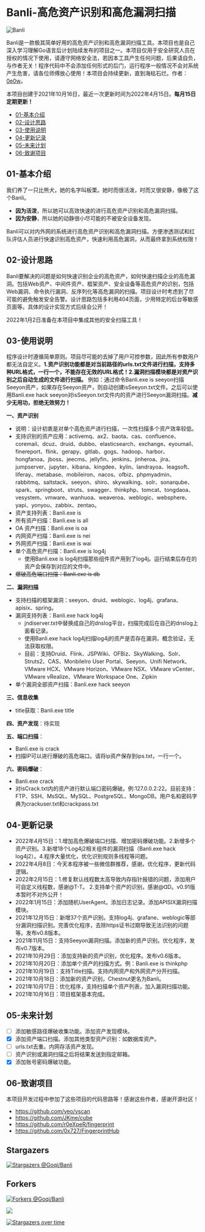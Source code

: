# Banli-高危资产识别和高危漏洞扫描

![Banli](https://socialify.git.ci/Goqi/Banli/image?description=1&font=Bitter&forks=1&issues=1&name=1&owner=1&pattern=Floating%20Cogs&pulls=1&stargazers=1&theme=Light)

Banli是一款极其简单好用的高危资产识别和高危漏洞扫描工具。本项目也是自己深入学习理解Go语言后计划陆续发布的项目之一。本项目仅用于安全研究人员在授权的情况下使用，请遵守网络安全法，若因本工具产生任何问题，后果请自负，与作者无关！程序代码中不会添加任何形式的后门，运行程序一般情况不会对系统产生危害，请各位师傅放心使用！本项目会持续更新，直到海枯石烂。作者：[0e0w](https://github.com/0e0w)。

本项目创建于2021年10月16日，最近一次更新时间为2022年4月15日。**每月15日定期更新！**

- [01-基本介绍](https://github.com/Goqi/Banli#01-%E5%9F%BA%E6%9C%AC%E4%BB%8B%E7%BB%8D)
- [02-设计思路](https://github.com/Goqi/Banli#02-%E8%AE%BE%E8%AE%A1%E6%80%9D%E8%B7%AF)
- [03-使用说明](https://github.com/Goqi/Banli#03-%E4%BD%BF%E7%94%A8%E8%AF%B4%E6%98%8E)
- [04-更新记录](https://github.com/Goqi/Banli#04-%E6%9B%B4%E6%96%B0%E8%AE%B0%E5%BD%95)
- [05-未来计划](https://github.com/Goqi/Banli#05-%E6%9C%AA%E6%9D%A5%E8%AE%A1%E5%88%92)
- [06-致谢项目](https://github.com/Goqi/Banli#06-%E8%87%B4%E8%B0%A2%E9%A1%B9%E7%9B%AE)

## 01-基本介绍

我们养了一只比熊犬，她的名字叫板栗。她时而很活泼，时而又很安静，像极了这个Banli。

- **因为活泼**，所以她可以高效快速的进行高危资产识别和高危漏洞扫描。
- **因为安静**，所以她的动静很小尽可能的不被安全设备发现。

Banli可以对内外网的系统进行高危资产识别和高危漏洞扫描。方便渗透测试和红队评估人员进行快速识别高危资产，快速利用高危漏洞，从而最终拿到系统权限！

## 02-设计思路

Banli要解决的问题是如何快速识别企业的高危资产，如何快速扫描企业的高危漏洞。包括Web资产、中间件资产、框架资产、安全设备等高危资产的识别，包括Web漏洞、命令执行漏洞、反序列化等高危漏洞的扫描。项目设计时考虑到了尽可能的避免触发安全告警。设计思路包括多利用404页面，少用特定的后台等敏感页面等。具体的设计实现方式后续会公开！

2022年1月2日准备在本项目中集成其他的安全扫描工具！

## 03-使用说明

程序设计时遵循简单原则。项目尽可能的去掉了用户可控参数，因此所有参数用户都无法自定义。**1.资产识别功能都是对当前路径的urls.txt文件进行扫描，支持多种URL格式，一行一个，不能存在无效的URL格式！2.漏洞扫描模块都是对资产识别之后自动生成的文件进行扫描。** 例如：通过命令Banli.exe is seeyon扫描Seeyon资产，如果存在Seeyon资产，则自动创建isSeeyon.txt文件。之后可以使用Banli.exe hack seeyon对isSeeyon.txt文件内的资产进行Seeyon漏洞扫描。**减少无用功，拒绝无效努力！**

**一、资产识别**

- 说明：设计初衷是对单个高危资产进行扫描，一次性扫描多个资产效率较低。
- 支持识别的资产应用：activemq、ax2、baota、cas、confluence、coremail、dcuz、druid、dubbo、elasticsearch、exchange、eyoumail、finereport、flink、gerapy、gitlab、gogs、hadoop、harbor、hongfanoa、jboss、jeecms、jellyfin、jenkins、jinheroa、jira、jumpserver、jupyter、kibana、kingdee、kylin、landrayoa、leagsoft、liferay、metabase、mobileiron、nacos、ofbiz、phpmyadmin、rabbitmq、saltstack、seeyon、shiro、skywalking、solr、sonarqube、spark、springboot、struts、swagger、thinkphp、tomcat、tongdaoa、vesystem、vmware、wanhuoa、weaveroa、weblogic、websphere、yapi、yonyou、zabbix、zentao。
- 资产支持列表：Banli.exe is
- 所有资产扫描：Banli.exe is all
- OA 资产扫描：Banli.exe is oa
- 内网资产扫描：Banli.exe is nei
- 外网资产扫描：Banli.exe is wai
- 单个高危资产扫描：Banli.exe is log4j
  - 使用Banli.exe is log4j扫描那些组件资产用到了log4j。运行结束后存在的资产会保存到对应的文件中。
- ~~爆破高危端口扫描：Banli.exe is db~~

**二、漏洞扫描**
- 支持扫描的框架漏洞：seeyon、druid、weblogic、log4j、grafana、apisix、spring。
- 漏洞支持列表：Banli.exe hack log4j
  - jndiserver.txt中替换成自己的dnslog平台，扫描完成后在自己的dnslog上面看记录。
  - 使用Banli.exe hack log4j扫描log4j的资产是否存在漏洞，概念验证，无法获取权限。
  - 目前：支持Druid、Flink、JSPWiki、OFBiz、SkyWalking、Solr、Struts2、CAS、MonbileIro User Portal、Seeyon、Unifi Network、VMware HCX、VMware Horizon、VMware NSX、VMware vCenter、VMware vRealize、VMware Workspace One、Zipkin
- 单个漏洞全部资产扫描：Banli.exe hack seeyon

**三、信息收集**

- title获取：Banli.exe title

**四、资产发现**：待实现

**五、端口扫描**：

- Banli.exe is crack
- 扫描IP可以进行爆破的高危端口。请将ip资产保存到ips.txt，一行一个。

**六、密码爆破**：

- Banli.exe crack
- 对isCrack.txt内的资产进行默认端口密码爆破。例:127.0.0.2:22。目前支持：FTP、SSH、MsSQL、MySQL、PostgreSQL、MongoDB。用户名和密码字典为crackuser.txt和crackpass.txt

## 04-更新记录

- 2022年4月15日：1.增加高危爆破端口扫描、增加密码爆破功能。2.新增多个资产识别。3.新增18个Log4j2相关组件的漏洞扫描（Banli.exe hack log4j2）。4.程序大量优化，优化识别规则多线程等问题。
- 2022年4月8日：今天本程序被一些微信群推荐，感谢。优化程序，更新代码逻辑。
- 2022年2月15日：1.修复默认线程数太高导致内存指针报错的问题，添加用户可自定义线程数，感谢@T-T。
  2.支持单个资产的识别，感谢@ᗡD。v0.91版本暂时不对外公开！
- 2022年1月15日：添加随机UserAgent。添加日志记录。添加APISIX漏洞扫描模块。
- 2021年12月15日：新增37个资产识别。支持log4j、grafane、weblogic等部分漏洞扫描识别。完善优化程序，去除https证书过期导致无法识别的问题等。发布v0.8版本。
- 2021年11月15日：支持Seeyon漏洞扫描。添加新的资产识别。优化程序，发布v0.7版本。
- 2021年10月29日：添加支持新的资产识别，优化程序。发布v0.6版本。
- 2021年10月20日：添加单个资产的扫描方式。例：Banli.exe is thinkphp
- 2021年10月19日：支持Title扫描。支持内网资产和外网资产分开扫描。
- 2021年10月18日：添加新的资产识别，Chestnut更名为Banli。
- 2021年10月17日：优化程序，支持扫描单个资产列表，加入漏洞扫描功能。
- 2021年10月16日：项目框架基本完成。

## 05-未来计划

- [ ] 添加敏感路径爆破收集功能。添加资产发现模块。
- [x] 添加资产端口扫描。添加其他类型资产识别：如数据库资产。
- [ ] urls.txt去重。内网存活资产发现。
- [ ] 资产识别或漏洞扫描之后将结果发送到指定邮箱。
- [x] 添加账号密码爆破功能。

## 06-致谢项目

本项目开发过程中参加了这些项目的代码思路等！感谢这些作者，感谢开源社区！
- https://github.com/veo/vscan
- https://github.com/JKme/cube
- https://github.com/r0eXpeR/fingerprint
- https://github.com/0x727/FingerprintHub

## Stargazers

[![Stargazers @Goqi/Banli](https://reporoster.com/stars/Goqi/Banli)](https://github.com/Goqi/Banli/stargazers)

## Forkers

[![Forkers @Goqi/Banli](https://reporoster.com/forks/Goqi/Banli)](https://github.com/Goqi/Banli/network/members)

![](Banli/wx.png)

[![Stargazers over time](https://starchart.cc//Goqi/Banli.svg)](https://starchart.cc/Goqi/Banli)